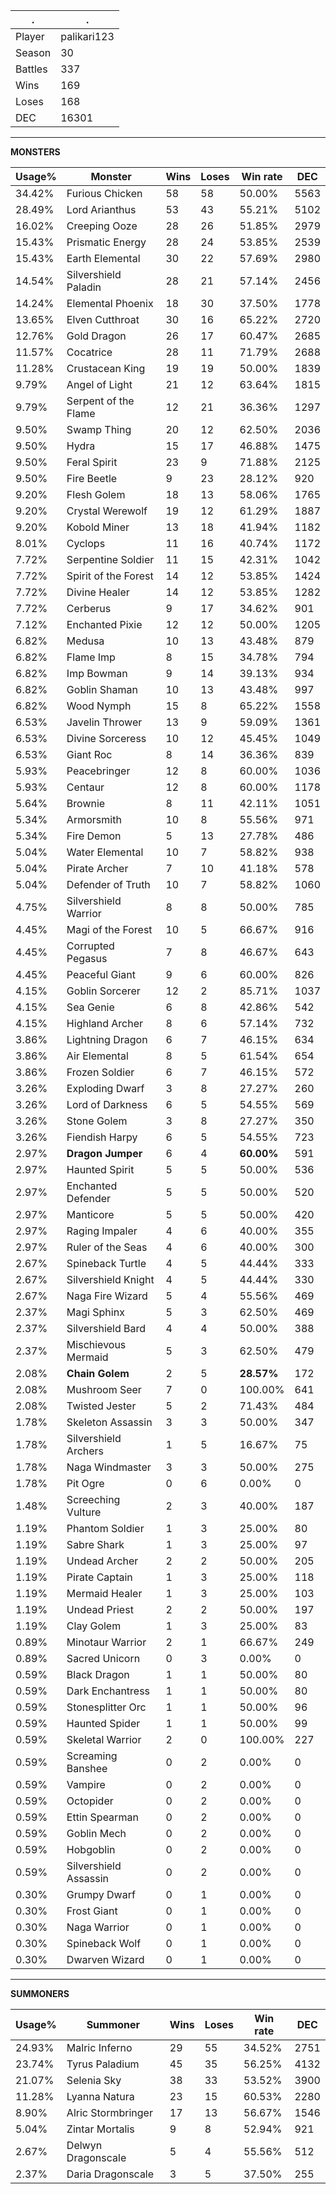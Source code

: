 .|.
|-|-
Player|palikari123
Season|30
Battles|337
Wins|169
Loses|168
DEC|16301

---
**MONSTERS**

Usage%|Monster|Wins|Loses|Win rate|DEC|
-|-|-|-|-|-|
34.42%|Furious Chicken|58|58|50.00%|5563|
28.49%|Lord Arianthus|53|43|55.21%|5102|
16.02%|Creeping Ooze|28|26|51.85%|2979|
15.43%|Prismatic Energy|28|24|53.85%|2539|
15.43%|Earth Elemental|30|22|57.69%|2980|
14.54%|Silvershield Paladin|28|21|57.14%|2456|
14.24%|Elemental Phoenix|18|30|37.50%|1778|
13.65%|Elven Cutthroat|30|16|65.22%|2720|
12.76%|Gold Dragon|26|17|60.47%|2685|
11.57%|Cocatrice|28|11|71.79%|2688|
11.28%|Crustacean King|19|19|50.00%|1839|
9.79%|Angel of Light|21|12|63.64%|1815|
9.79%|Serpent of the Flame|12|21|36.36%|1297|
9.50%|Swamp Thing|20|12|62.50%|2036|
9.50%|Hydra|15|17|46.88%|1475|
9.50%|Feral Spirit|23|9|71.88%|2125|
9.50%|Fire Beetle|9|23|28.12%|920|
9.20%|Flesh Golem|18|13|58.06%|1765|
9.20%|Crystal Werewolf|19|12|61.29%|1887|
9.20%|Kobold Miner|13|18|41.94%|1182|
8.01%|Cyclops|11|16|40.74%|1172|
7.72%|Serpentine Soldier|11|15|42.31%|1042|
7.72%|Spirit of the Forest|14|12|53.85%|1424|
7.72%|Divine Healer|14|12|53.85%|1282|
7.72%|Cerberus|9|17|34.62%|901|
7.12%|Enchanted Pixie|12|12|50.00%|1205|
6.82%|Medusa|10|13|43.48%|879|
6.82%|Flame Imp|8|15|34.78%|794|
6.82%|Imp Bowman|9|14|39.13%|934|
6.82%|Goblin Shaman|10|13|43.48%|997|
6.82%|Wood Nymph|15|8|65.22%|1558|
6.53%|Javelin Thrower|13|9|59.09%|1361|
6.53%|Divine Sorceress|10|12|45.45%|1049|
6.53%|Giant Roc|8|14|36.36%|839|
5.93%|Peacebringer|12|8|60.00%|1036|
5.93%|Centaur|12|8|60.00%|1178|
5.64%|Brownie|8|11|42.11%|1051|
5.34%|Armorsmith|10|8|55.56%|971|
5.34%|Fire Demon|5|13|27.78%|486|
5.04%|Water Elemental|10|7|58.82%|938|
5.04%|Pirate Archer|7|10|41.18%|578|
5.04%|Defender of Truth|10|7|58.82%|1060|
4.75%|Silvershield Warrior|8|8|50.00%|785|
4.45%|Magi of the Forest|10|5|66.67%|916|
4.45%|Corrupted Pegasus|7|8|46.67%|643|
4.45%|Peaceful Giant|9|6|60.00%|826|
4.15%|Goblin Sorcerer|12|2|85.71%|1037|
4.15%|Sea Genie|6|8|42.86%|542|
4.15%|Highland Archer|8|6|57.14%|732|
3.86%|Lightning Dragon|6|7|46.15%|634|
3.86%|Air Elemental|8|5|61.54%|654|
3.86%|Frozen Soldier|6|7|46.15%|572|
3.26%|Exploding Dwarf|3|8|27.27%|260|
3.26%|Lord of Darkness|6|5|54.55%|569|
3.26%|Stone Golem|3|8|27.27%|350|
3.26%|Fiendish Harpy|6|5|54.55%|723|
2.97%|**Dragon Jumper**|6|4|**60.00%**|591|
2.97%|Haunted Spirit|5|5|50.00%|536|
2.97%|Enchanted Defender|5|5|50.00%|520|
2.97%|Manticore|5|5|50.00%|420|
2.97%|Raging Impaler|4|6|40.00%|355|
2.97%|Ruler of the Seas|4|6|40.00%|300|
2.67%|Spineback Turtle|4|5|44.44%|333|
2.67%|Silvershield Knight|4|5|44.44%|330|
2.67%|Naga Fire Wizard|5|4|55.56%|469|
2.37%|Magi Sphinx|5|3|62.50%|469|
2.37%|Silvershield Bard|4|4|50.00%|388|
2.37%|Mischievous Mermaid|5|3|62.50%|479|
2.08%|**Chain Golem**|2|5|**28.57%**|172|
2.08%|Mushroom Seer|7|0|100.00%|641|
2.08%|Twisted Jester|5|2|71.43%|484|
1.78%|Skeleton Assassin|3|3|50.00%|347|
1.78%|Silvershield Archers|1|5|16.67%|75|
1.78%|Naga Windmaster|3|3|50.00%|275|
1.78%|Pit Ogre|0|6|0.00%|0|
1.48%|Screeching Vulture|2|3|40.00%|187|
1.19%|Phantom Soldier|1|3|25.00%|80|
1.19%|Sabre Shark|1|3|25.00%|97|
1.19%|Undead Archer|2|2|50.00%|205|
1.19%|Pirate Captain|1|3|25.00%|118|
1.19%|Mermaid Healer|1|3|25.00%|103|
1.19%|Undead Priest|2|2|50.00%|197|
1.19%|Clay Golem|1|3|25.00%|83|
0.89%|Minotaur Warrior|2|1|66.67%|249|
0.89%|Sacred Unicorn|0|3|0.00%|0|
0.59%|Black Dragon|1|1|50.00%|80|
0.59%|Dark Enchantress|1|1|50.00%|80|
0.59%|Stonesplitter Orc|1|1|50.00%|96|
0.59%|Haunted Spider|1|1|50.00%|99|
0.59%|Skeletal Warrior|2|0|100.00%|227|
0.59%|Screaming Banshee|0|2|0.00%|0|
0.59%|Vampire|0|2|0.00%|0|
0.59%|Octopider|0|2|0.00%|0|
0.59%|Ettin Spearman|0|2|0.00%|0|
0.59%|Goblin Mech|0|2|0.00%|0|
0.59%|Hobgoblin|0|2|0.00%|0|
0.59%|Silvershield Assassin|0|2|0.00%|0|
0.30%|Grumpy Dwarf|0|1|0.00%|0|
0.30%|Frost Giant|0|1|0.00%|0|
0.30%|Naga Warrior|0|1|0.00%|0|
0.30%|Spineback Wolf|0|1|0.00%|0|
0.30%|Dwarven Wizard|0|1|0.00%|0|

---
**SUMMONERS**

Usage%|Summoner|Wins|Loses|Win rate|DEC|
-|-|-|-|-|-|
24.93%|Malric Inferno|29|55|34.52%|2751|
23.74%|Tyrus Paladium|45|35|56.25%|4132|
21.07%|Selenia Sky|38|33|53.52%|3900|
11.28%|Lyanna Natura|23|15|60.53%|2280|
8.90%|Alric Stormbringer|17|13|56.67%|1546|
5.04%|Zintar Mortalis|9|8|52.94%|921|
2.67%|Delwyn Dragonscale|5|4|55.56%|512|
2.37%|Daria Dragonscale|3|5|37.50%|255|
